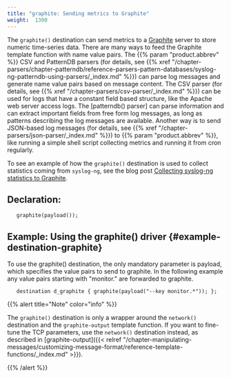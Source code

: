 ```yaml
---
title: "graphite: Sending metrics to Graphite"
weight:  1300
---
```

<!-- DISCLAIMER: This file is based on the syslog-ng Open Source Edition documentation https://github.com/balabit/syslog-ng-ose-guides/commit/2f4a52ee61d1ea9ad27cb4f3168b95408fddfdf2 and is used under the terms of The syslog-ng Open Source Edition Documentation License. The file has been modified by Axoflow. -->

The `graphite()` destination can send metrics to a [Graphite](http://graphite.readthedocs.io/en/latest/index.html) server to store numeric time-series data. There are many ways to feed the Graphite template function with name value pairs. The {{% param "product.abbrev" %}} CSV and PatternDB parsers (for details, see {{% xref "/chapter-parsers/chapter-patterndb/reference-parsers-pattern-databases/syslog-ng-patterndb-using-parsers/_index.md" %}}) can parse log messages and generate name value pairs based on message content. The CSV parser (for details, see {{% xref "/chapter-parsers/csv-parser/_index.md" %}}) can be used for logs that have a constant field based structure, like the Apache web server access logs. The [patterndb() parser] can parse information and can extract important fields from free form log messages, as long as patterns describing the log messages are available. Another way is to send JSON-based log messages (for details, see {{% xref "/chapter-parsers/json-parser/_index.md" %}}) to {{% param "product.abbrev" %}}, like running a simple shell script collecting metrics and running it from cron regularly.

To see an example of how the `graphite()` destination is used to collect statistics coming from `syslog-ng`, see the blog post [Collecting syslog-ng statistics to Graphite](https://syslog-ng.com/blog/collecting-syslog-ng-statistics-to-graphite/).


## Declaration:

```shell
   graphite(payload());
```



## Example: Using the graphite() driver {#example-destination-graphite}

To use the <span>graphite()</span> destination, the only mandatory parameter is payload, which specifies the value pairs to send to <span>graphite</span>. In the following example any value pairs starting with <span>"monitor."</span> are forwarded to <span>graphite</span>.

```shell
   destination d_graphite { graphite(payload("--key monitor.*")); };
```


{{% alert title="Note" color="info" %}}

The `graphite()` destination is only a wrapper around the `network()` destination and the `graphite-output` template function. If you want to fine-tune the TCP parameters, use the `network()` destination instead, as described in [graphite-output]({{< relref "/chapter-manipulating-messages/customizing-message-format/reference-template-functions/_index.md" >}}).

{{% /alert %}}

